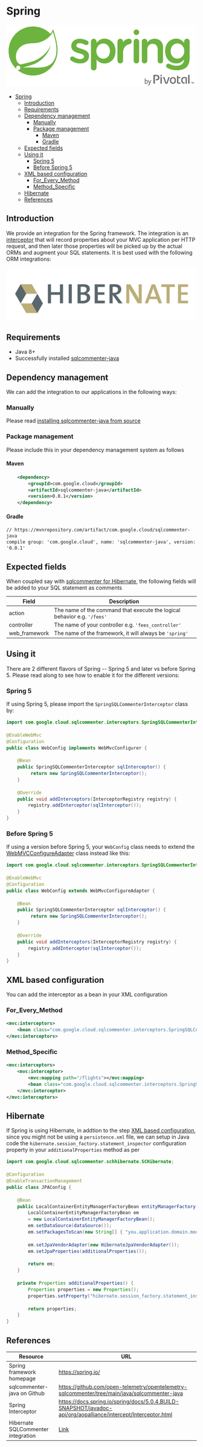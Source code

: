 # Spring
![](../../images/spring-logo.png)

- [Spring](#spring)
  - [Introduction](#introduction)
  - [Requirements](#requirements)
  - [Dependency management](#dependency-management)
    - [Manually](#manually)
    - [Package management](#package-management)
      - [Maven](#maven)
      - [Gradle](#gradle)
  - [Expected fields](#expected-fields)
  - [Using it](#using-it)
    - [Spring 5](#spring-5)
    - [Before Spring 5](#before-spring-5)
  - [XML based configuration](#xml-based-configuration)
    - [For_Every_Method](#for_every_method)
    - [Method_Specific](#method_specific)
  - [Hibernate](#hibernate)
  - [References](#references)

## Introduction
We provide an integration for the Spring framework. The integration is an [interceptor](https://docs.spring.io/spring-framework/docs/5.0.4.RELEASE/javadoc-api/org/aopalliance/intercept/Interceptor.html) that will record properties about your MVC application per HTTP request, and then
later those properties will be picked up by the actual ORMs and augment your SQL statements. It is best used with the following ORM integrations:

[![](../../images/hibernate-logo.png)](../hibernate)

## Requirements

- Java 8+
- Successfully installed [sqlcommenter-java](../#installing-it)

## Dependency management

We can add the integration to our applications in the following ways:

### Manually

Please read [installing sqlcommenter-java from source](../#install)

### Package management

Please include this in your dependency management system as follows

#### Maven
```xml
    <dependency>
        <groupId>com.google.cloud</groupId>
        <artifactId>sqlcommenter-java</artifactId>
        <version>0.0.1</version>
    </dependency>
```

#### Gradle
```shell
// https://mvnrepository.com/artifact/com.google.cloud/sqlcommenter-java
compile group: 'com.google.cloud', name: 'sqlcommenter-java', version: '0.0.1'
```

## Expected fields
When coupled say with [sqlcommenter for Hibernate](../hibernate), the following fields will be added to your SQL statement as comments

Field|Description
---|---
action|The name of the command that execute the logical behavior e.g. `'/fees'`
controller|The name of your controller e.g. `'fees_controller'`
web\_framework|The name of the framework, it will always be `'spring'`

## Using it
There are 2 different flavors of Spring -- Spring 5 and later vs before Spring 5. Please read along to see
how to enable it for the different versions:

### Spring 5
If using Spring 5, please import the `SpringSQLCommenterInterceptor` class by:

```java
import com.google.cloud.sqlcommenter.interceptors.SpringSQLCommenterInterceptor;

@EnableWebMvc
@Configuration
public class WebConfig implements WebMvcConfigurer {

    @Bean
    public SpringSQLCommenterInterceptor sqlInterceptor() {
         return new SpringSQLCommenterInterceptor();
    }
 
    @Override
    public void addInterceptors(InterceptorRegistry registry) {
        registry.addInterceptor(sqlInterceptor());
    }
}
```

### Before Spring 5

If using a version before Spring 5, your `WebConfig` class needs to extend the [WebMVCConfigureAdapter](https://docs.spring.io/spring/docs/current/javadoc-api/org/springframework/web/servlet/config/annotation/WebMvcConfigurerAdapter.html) class instead like this:

```java
import com.google.cloud.sqlcommenter.interceptors.SpringSQLCommenterInterceptor;

@EnableWebMvc
@Configuration
public class WebConfig extends WebMvcConfigureAdapter {

    @Bean
    public SpringSQLCommenterInterceptor sqlInterceptor() {
         return new SpringSQLCommenterInterceptor();
    }
 
    @Override
    public void addInterceptors(InterceptorRegistry registry) {
        registry.addInterceptor(sqlInterceptor());
    }
}
```

## XML based configuration

You can add the interceptor as a bean in your XML configuration

### For_Every_Method
```xml
<mvc:interceptors>
    <bean class="com.google.cloud.sqlcommenter.interceptors.SpringSQLCommenterInterceptor"></bean>
</mvc:interceptors>
```

### Method_Specific
```xml
<mvc:interceptors>
    <mvc:interceptor>
        <mvc:mapping path="/flights"></mvc:mapping>
        <bean class="com.google.cloud.sqlcommenter.interceptors.SpringSQLCommenterInterceptor"></bean>
    </mvc:interceptor>
</mvc:interceptors>
```

## Hibernate

If Spring is using Hibernate, in addtion to the step [XML based configuration](#xml-based-configuration),
since you might not be using a `persistence.xml` file, we can setup in Java code the
`hibernate.session_factory.statement_inspector` configuration property in your `additionalProperties` method as per

```java
import com.google.cloud.sqlcommenter.schhibernate.SCHibernate;

@Configuration
@EnableTransactionManagement
public class JPAConfig {
 
    @Bean
    public LocalContainerEntityManagerFactoryBean entityManagerFactory() {
        LocalContainerEntityManagerFactoryBean em 
        = new LocalContainerEntityManagerFactoryBean();
        em.setDataSource(dataSource());
        em.setPackagesToScan(new String[] { "you.application.domain.model" });

        em.setJpaVendorAdapter(new HibernateJpaVendorAdapter());
        em.setJpaProperties(additionalProperties());

        return em;
    }
    
    private Properties additionalProperties() {
        Properties properties = new Properties();
        properties.setProperty("hibernate.session_factory.statement_inspector", SCHibernate.class.getName());

        return properties;
    }
}
```

## References

Resource|URL
---|---
Spring framework homepage|<https://spring.io/>
sqlcommenter-java on Github|<https://github.com/open-telemetry/opentelemetry-sqlcommenter/tree/main/java/sqlcommenter-java>
Spring Interceptor|<https://docs.spring.io/spring/docs/5.0.4.BUILD-SNAPSHOT/javadoc-api/org/aopalliance/intercept/Interceptor.html>
Hibernate SQLCommenter integration|[Link](../hibernate)